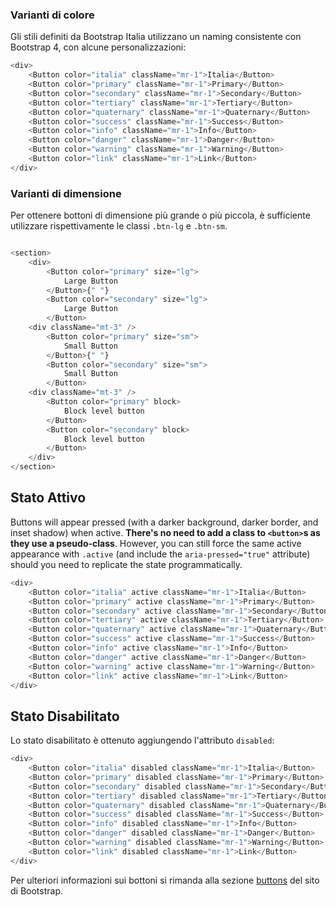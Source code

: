 ### Varianti di colore

Gli stili definiti da Bootstrap Italia utilizzano un naming consistente con Bootstrap 4, con alcune personalizzazioni:

```js
<div>
    <Button color="italia" className="mr-1">Italia</Button>
    <Button color="primary" className="mr-1">Primary</Button>
    <Button color="secondary" className="mr-1">Secondary</Button>
    <Button color="tertiary" className="mr-1">Tertiary</Button>
    <Button color="quaternary" className="mr-1">Quaternary</Button>
    <Button color="success" className="mr-1">Success</Button>
    <Button color="info" className="mr-1">Info</Button>
    <Button color="danger" className="mr-1">Danger</Button>
    <Button color="warning" className="mr-1">Warning</Button>
    <Button color="link" className="mr-1">Link</Button>
</div>
```

### Varianti di dimensione

Per ottenere bottoni di dimensione più grande o più piccola, è sufficiente utilizzare rispettivamente le classi `.btn-lg` e `.btn-sm`.

```js

<section>
    <div>
        <Button color="primary" size="lg">
            Large Button
        </Button>{" "}
        <Button color="secondary" size="lg">
            Large Button
        </Button>
    <div className="mt-3" />
        <Button color="primary" size="sm">
            Small Button
        </Button>{" "}
        <Button color="secondary" size="sm">
            Small Button
        </Button>
    <div className="mt-3" />
        <Button color="primary" block>
            Block level button
        </Button>
        <Button color="secondary" block>
            Block level button
        </Button>
    </div>
</section>

```

## Stato Attivo

Buttons will appear pressed (with a darker background, darker border, and inset shadow) when active. **There's no need to add a class to `<button>`s as they use a pseudo-class**. However, you can still force the same active appearance with `.active` (and include the <code>aria-pressed="true"</code> attribute) should you need to replicate the state programmatically.

```js
<div>
    <Button color="italia" active className="mr-1">Italia</Button>
    <Button color="primary" active className="mr-1">Primary</Button>
    <Button color="secondary" active className="mr-1">Secondary</Button>
    <Button color="tertiary" active className="mr-1">Tertiary</Button>
    <Button color="quaternary" active className="mr-1">Quaternary</Button>
    <Button color="success" active className="mr-1">Success</Button>
    <Button color="info" active className="mr-1">Info</Button>
    <Button color="danger" active className="mr-1">Danger</Button>
    <Button color="warning" active className="mr-1">Warning</Button>
    <Button color="link" active className="mr-1">Link</Button>
</div>
```

## Stato Disabilitato

Lo stato disabilitato è ottenuto aggiungendo l'attributo `disabled`:

```js
<div>
    <Button color="italia" disabled className="mr-1">Italia</Button>
    <Button color="primary" disabled className="mr-1">Primary</Button>
    <Button color="secondary" disabled className="mr-1">Secondary</Button>
    <Button color="tertiary" disabled className="mr-1">Tertiary</Button>
    <Button color="quaternary" disabled className="mr-1">Quaternary</Button>
    <Button color="success" disabled className="mr-1">Success</Button>
    <Button color="info" disabled className="mr-1">Info</Button>
    <Button color="danger" disabled className="mr-1">Danger</Button>
    <Button color="warning" disabled className="mr-1">Warning</Button>
    <Button color="link" disabled className="mr-1">Link</Button>
</div>
```

Per ulteriori informazioni sui bottoni si rimanda alla sezione [buttons](https://getbootstrap.com/docs/4.0/components/buttons/) del sito di Bootstrap.
